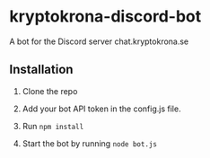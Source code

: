 # kryptokrona-discord-bot
A bot for the Discord server chat.kryptokrona.se

## Installation
1. Clone the repo

2. Add your bot API token in the config.js file.

3. Run
```npm install```

4. Start the bot by running `node bot.js`
